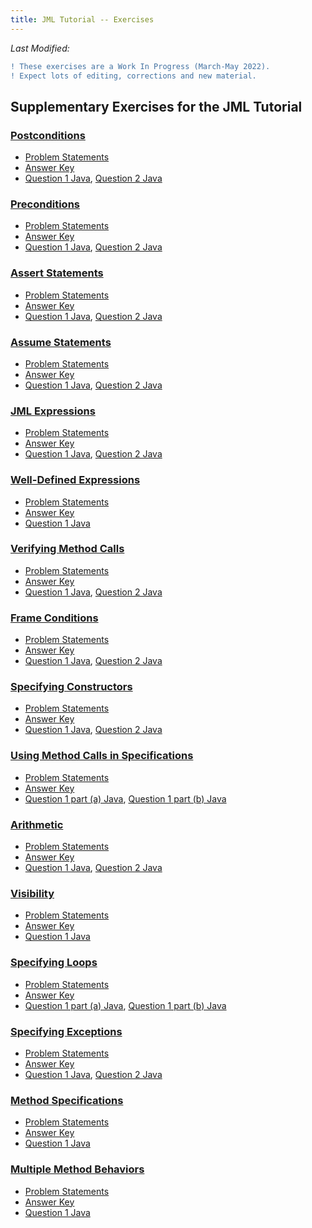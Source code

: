 ```yaml
---
title: JML Tutorial -- Exercises
---
```

<i>Last Modified: <script type="text/javascript"> document.write(new Date(document.lastModified).toUTCString())</script></i>

```diff
! These exercises are a Work In Progress (March-May 2022).
! Expect lots of editing, corrections and new material.
```

## Supplementary Exercises for the JML Tutorial

### [Postconditions](PostConEx.md)
+ [Problem Statements](PostConEx.md)
+ [Answer Key](PostConExKey.md) 
+ [Question 1 Java](PostconditionExample1.java), [Question 2 Java](PostconditionExample2.java)

### [Preconditions](PreConEx.md)
+ [Problem Statements](PreConEx.md)
+ [Answer Key](PreConExKey.md)
+ [Question 1 Java](PreconditionExample1.java), [Question 2 Java](PreconditionExample2.java)

### [Assert Statements](AssertEx.md)
+ [Problem Statements](AssertEx.md)
+ [Answer Key](AssertExKey.md)
+ [Question 1 Java](AssertExample1.java), [Question 2 Java](AssertExample2.java)

### [Assume Statements](AssumeEx.md)
+ [Problem Statements](AssumeEx.md)
+ [Answer Key](AssumeExKey.md)
+ [Question 1 Java](AssumeExample1.java), [Question 2 Java](AssumeExample2.java)

### [JML Expressions](JmlExprEx.md)
+ [Problem Statements](JmlExprEx.md)
+ [Answer Key](JmlExprExKey.md)
+ [Question 1 Java](JMLExprExample1.java), [Question 2 Java](JMLExprExample2.java)

### [Well-Defined Expressions](WellDefinedEx.md)
+ [Problem Statements](WellDefinedEx.md)
+ [Answer Key](WellDefinedExKey.md)
+ [Question 1 Java](WellDefinedExample1.java)

### [Verifying Method Calls](VerifyingMethodCallsEx.md)
+ [Problem Statements](VerifyingMethodCallsEx.md)
+ [Answer Key](VerifyingMethodCallsExKey.md)
+ [Question 1 Java](MethodCallsExample1.java), [Question 2 Java](MethodCallsExample2.java)

### [Frame Conditions](FrameCondEx.md)
+ [Problem Statements](FrameCondEx.md)
+ [Answer Key](FrameCondExKey.md)
+ [Question 1 Java](FrameCondExample1.java), [Question 2 Java](FrameCondExample2.java)

### [Specifying Constructors](SpecifyingConstructorsEx.md)
+ [Problem Statements](SpecifyingConstructorsEx.md)
+ [Answer Key](SpecifyingConstructorsExKey.md)
+ [Question 1 Java](Student.java), [Question 2 Java](Book.java)

### [Using Method Calls in Specifications](CallingMethodsEx.md)
+ [Problem Statements](CallingMethodsEx.md)
+ [Answer Key](CallingMethodsExKey.md)
+ [Question 1 part (a) Java](CallingMethodsExample1.java), [Question 1 part (b) Java](CallingMethodsExample2.java)

### [Arithmetic](ArithmeticEx.md)
+ [Problem Statements](ArithmeticEx.md)
+ [Answer Key](ArithmeticExKey.md)
+ [Question 1 Java](ArithmeticExample1.java), [Question 2 Java](ArithmeticExample2.java)

### [Visibility](VisibilityEx.md)
+ [Problem Statements](VisibilityEx.md)
+ [Answer Key](VisibilityExKey.md)
+ [Question 1 Java](VisibilityExample1.java)

### [Specifying Loops](SpecifyingLoopsEx.md)
+ [Problem Statements](SpecifyingLoopsEx.md)
+ [Answer Key](SpecifyingLoopsExKey.md)
+ [Question 1 part (a) Java](SpecifyingLoopsExample11a.java), [Question 1 part (b) Java](SpecifyingLoopsExample1b.java)

### [Specifying Exceptions](SpecifyingExceptionsEx.md)
+ [Problem Statements](SpecifyingExceptionsEx.md)
+ [Answer Key](SpecifyingExceptionsExKey.md)
+ [Question 1 Java](SpecifyingExceptionsExample1.java), [Question 2 Java](SpecifyingExceptionsExample2.java)

### [Method Specifications](MethodSpecificationsEx.md)
+ [Problem Statements](MethodSpecificationsEx.md)
+ [Answer Key](MethodSpecificationsExKey.md)
+ [Question 1 Java](Pet.java)

### [Multiple Method Behaviors](MultMethodBehaviorEx.md)
+ [Problem Statements](MultMethodBehaviorEx.md)
+ [Answer Key](MultMethodBehaviorExKey.md)
+ [Question 1 Java](MethodBehaviorsExample1.java)